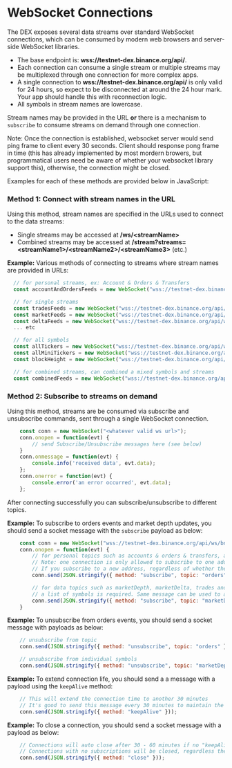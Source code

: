 # WebSocket Connections

The DEX exposes several data streams over standard WebSocket connections, which can be consumed by modern web browsers and server-side WebSocket libraries.

- The base endpoint is: **wss://testnet-dex.binance.org/api/**.
- Each connection can consume a single stream or multiple streams may be multiplexed through one connection for more complex apps.
- A single connection to **wss://testnet-dex.binance.org/api/** is only valid for 24 hours, so expect to be disconnected at around the 24 hour mark. Your app should handle this with reconnection logic.
- All symbols in stream names are lowercase.

Stream names may be provided in the URL **or** there is a mechanism to `subscribe` to consume streams on demand through one connection.

Note: Once the connection is established, websocket server would send ping frame to client every 30 seconds. Client should response pong frame in time (this has already implemented by most mordern browers, but programmatical users need be aware of whether your websocket library support this), otherwise, the connection might be closed.

Examples for each of these methods are provided below in JavaScript:

### Method 1: Connect with stream names in the URL

Using this method, stream names are specified in the URLs used to connect to the data streams:

- Single streams may be accessed at **/ws/\<streamName\>**
- Combined streams may be accessed at **/stream?streams=\<streamName1\>/\<streamName2\>/\<streamName3\>** (etc.)

**Example:** Various methods of connecting to streams where stream names are provided in URLs:

```javascript
  // for personal streams, ex: Account & Orders & Transfers
  const accountAndOrdersFeeds = new WebSocket("wss://testnet-dex.binance.org/api/ws/<USER_ADDRESS>");

  // for single streams
  const tradesFeeds = new WebSocket("wss://testnet-dex.binance.org/api/ws/<symbol>@trades");
  const marketFeeds = new WebSocket("wss://testnet-dex.binance.org/api/ws/<symbol>@marketDiff");
  const deltaFeeds = new WebSocket("wss://testnet-dex.binance.org/api/ws/<symbol>@marketDepth");
  ... etc

  // for all symbols
  const allTickers = new WebSocket("wss://testnet-dex.binance.org/api/ws/$all@allTickers");
  const allMiniTickers = new WebSocket("wss://testnet-dex.binance.org/api/ws/$all@allMiniTickers");
  const blockHeight = new WebSocket("wss://testnet-dex.binance.org/api/ws/$all@blockheight");

  // for combined streams, can combined a mixed symbols and streams
  const combinedFeeds = new WebSocket("wss://testnet-dex.binance.org/api/stream?streams=<symbol>@trades/<symbol>@marketDepth/<symbol>@marketDiff");
```

### Method 2: Subscribe to streams on demand

Using this method, streams are be consumed via subscribe and unsubscribe commands, sent through a single WebSocket connection.

```javascript
    const conn = new WebSocket("<whatever valid ws url>");
    conn.onopen = function(evt) {
        // send Subscribe/Unsubscribe messages here (see below)
    }
    conn.onmessage = function(evt) {
        console.info('received data', evt.data);
    };
    conn.onerror = function(evt) {
        console.error('an error occurred', evt.data);
    };
```

After connecting successfully you can subscribe/unsubscribe to different topics.

**Example:** To subscribe to orders events and market depth updates, you should send a socket message with the `subscribe` payload as below:

```javascript
    const conn = new WebSocket("wss://testnet-dex.binance.org/api/ws/bnc1hp7cves62dzj8n4z8ckna0d3t6zd7z2zcj6gtq");
    conn.onopen = function(evt) {
        // for personal topics such as accounts & orders & transfers, an `address` is required
        // Note: one connection is only allowed to subscribe to one address.
        // If you subscribe to a new address, regardless of whether the topic is new, the subscriptions for the previous addresses will be removed.
        conn.send(JSON.stringify({ method: "subscribe", topic: "orders", address: "bnc1hp7cves62dzj8n4z8ckna0d3t6zd7z2zcj6gtq" }));

        // for data topics such as marketDepth, marketDelta, trades and ticker;
        // a list of symbols is required. Same message can be used to append new topic and/or symbols
        conn.send(JSON.stringify({ method: "subscribe", topic: "marketDepth", symbols: ["BNB_BTC","BNB_ETH"] }));
    }
```

**Example:** To unsubscribe from orders events, you should send a socket message with payloads as below:

```javascript
    // unsubscribe from topic
    conn.send(JSON.stringify({ method: "unsubscribe", topic: "orders" }));

    // unsubscribe from individual symbols
    conn.send(JSON.stringify({ method: "unsubscribe", topic: "marketDepth", symbols: ["BNB_BTC"] }));
```

**Example:** To extend connection life, you should send a a message with a payload using the `keepAlive` method:

```javascript
    // This will extend the connection time to another 30 minutes
    // It's good to send this message every 30 minutes to maintain the connection life
    conn.send(JSON.stringify({ method: "keepAlive" }));
```

**Example:** To close a connection, you should send a socket message with a payload as below:

```javascript
    // Connections will auto close after 30 - 60 minutes if no "keepAlive" messages received
    // Connections with no subscriptions will be closed, regardless the keepAlive messages.
    conn.send(JSON.stringify({ method: "close" }));
```
